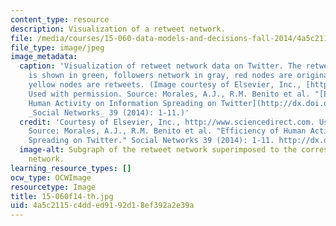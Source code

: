 ```yaml
---
content_type: resource
description: Visualization of a retweet network.
file: /media/courses/15-060-data-models-and-decisions-fall-2014/4a5c2115c4dded9192d18ef392a2e39a_15.060f14-th.jpg
file_type: image/jpeg
image_metadata:
  caption: 'Visualization of retweet network data on Twitter. The retweets network
    is shown in green, followers network in gray, red nodes are original tweets and
    yellow nodes are retweets. (Image courtesy of Elsevier, Inc., [http://www.sciencedirect.com](http://www.sciencedirect.com).
    Used with permission. Source: Morales, A.J., R.M. Benito et al. "[Efficiency of
    Human Activity on Information Spreading on Twitter](http://dx.doi.org/10.1016/j.socnet.2014.03.007)."
    _Social Networks_ 39 (2014): 1-11.)'
  credit: 'Courtesy of Elsevier, Inc., http://www.sciencedirect.com. Used with permission.
    Source: Morales, A.J., R.M. Benito et al. "Efficiency of Human Activity on Information
    Spreading on Twitter." Social Networks 39 (2014): 1-11. http://dx.doi.org/10.1016/j.socnet.2014.03.007'
  image-alt: Subgraph of the retweet network superimposed to the corresponding followers
    network.
learning_resource_types: []
ocw_type: OCWImage
resourcetype: Image
title: 15-060f14-th.jpg
uid: 4a5c2115-c4dd-ed91-92d1-8ef392a2e39a
---
```

